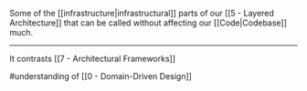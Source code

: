Some of the [[infrastructure|infrastructural]] parts of our [[5 - Layered Architecture]]  that can be called without affecting our [[Code|Codebase]] much.

---

It contrasts [[7 - Architectural Frameworks]]

#understanding  of [[0 - Domain-Driven Design]]
